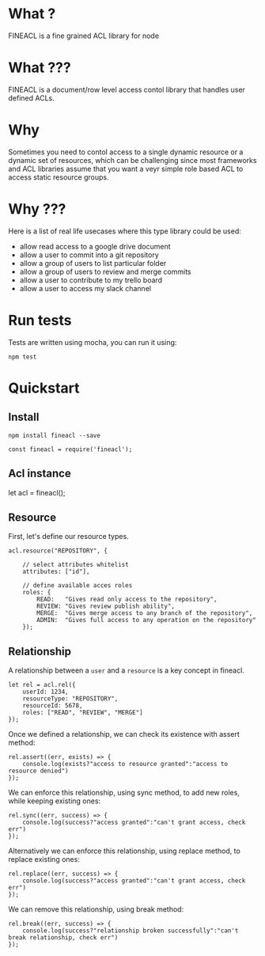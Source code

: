 

# What ?

FINEACL is a fine grained ACL library for node


# What ???

FINEACL is a document/row level access contol library that handles user defined ACLs.


# Why

Sometimes you need to contol access to a single dynamic resource or a dynamic set of resources, which can be challenging since most frameworks and ACL libraries assume that you want a veyr simple role based ACL to access static resource groups.


# Why ???

Here is a list of real life usecases where this type library could be used:

- allow read access to a google drive document
- allow a user to commit into a git repository
- allow a group of users to list particular folder
- allow a group of users to review and merge commits
- allow a user to contribute to my trello board
- allow a user to access my slack channel


# Run tests

Tests are written using mocha, you can run it using:

```
npm test
```


# Quickstart

## Install

```
npm install fineacl --save
```

```
const fineacl = require('fineacl');
```

## Acl instance

let acl = fineacl();


## Resource

First, let's define our resource types.

```
acl.resource("REPOSITORY", {

    // select attributes whitelist
    attributes: ["id"],

    // define available acces roles
    roles: {
        READ:   "Gives read only access to the repository",
        REVIEW: "Gives review publish ability",
        MERGE:  "Gives merge access to any branch of the repository",
        ADMIN:  "Gives full access to any operation on the repository"
    });
```


## Relationship

A relationship between a `user` and a `resource` is a key concept in fineacl.

```
let rel = acl.rel({
	userId: 1234,
	resourceType: "REPOSITORY",
	resourceId: 5678,
	roles: ["READ", "REVIEW", "MERGE"]
});
```


Once we defined a relationship, we can check its existence with assert method:

```
rel.assert((err, exists) => {
	console.log(exists?"access to resource granted":"access to resource denied")
});
```


We can enforce this relationship, using sync method, to add new roles, while keeping existing ones:

```
rel.sync((err, success) => {
	console.log(success?"access granted":"can't grant access, check err")
});
```


Alternatively we can enforce this relationship, using replace method, to replace existing ones:

```
rel.replace((err, success) => {
	console.log(success?"access granted":"can't grant access, check err")
});
```


We can remove this relationship, using break method:

```
rel.break((err, success) => {
	console.log(success?"relationship broken successfully":"can't break relationship, check err")
});
```


